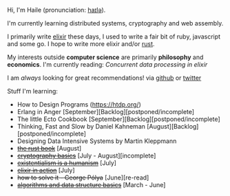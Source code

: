 Hi, I'm Haile (pronunciation: [haɪlə](https://en.wikipedia.org/wiki/File:Haile_Selassie.ogg)). 

I'm currently learning distributed systems, cryptography and web assembly.

I primarily write [elixir](https://elixir-lang.org/) these days, I used to write a fair bit of ruby, javascript
and some go. I hope to write more elixir and/or [rust](https://www.rust-lang.org/).

My interests outside **computer science** are primarily **philosophy** and **economics**. I'm currently reading: _Concurrent data processing in elixir_

I am _always_ looking for great recommendations! via [github](https://gist.github.com/hailelagi/26263ee81eebd06c5e62b98617854581)
or [twitter](https://www.twitter.com/haile_lagi)

Stuff I'm learning:
- How to Design Programs (https://htdp.org/)
- Erlang in Anger [September][Backlog][postponed/incomplete]
- The little Ecto Cookbook [September][Backlog][postponed/incomplete]
- Thinking, Fast and Slow by Daniel Kahneman [August][Backlog][postponed/incomplete]
- Designing Data Intensive Systems by Martin Kleppmann
- ~~[the rust book](https://github.com/hailelagi/rustacea)~~ [August]
- ~~[cryptography basics](https://github.com/hailelagi/matasano)~~ [July - August][incomplete]
- ~~[existentialism is a humanism](https://www.goodreads.com/book/show/51985.Existentialism_is_a_Humanism)~~ [July]
- ~~[elixir in action](https://www.notion.so/Elixir-in-Action-Book-review-27ff4cbe67f140a688637e1422f11641)~~ [July]
- ~~how to solve it - George Pólya~~ [June][re-read]
- ~~[algorithms and data structure basics](https://runestone.academy/ns/books/published/pythonds/index.html)~~ [March - June]
